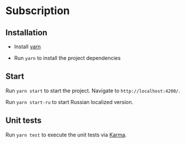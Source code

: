 # Subscription

## Installation
- Install [yarn](https://yarnpkg.com/en/docs/install)

- Run `yarn` to install the project dependencies

## Start

Run `yarn start` to start the project. Navigate to `http://localhost:4200/`.

Run `yarn start-ru` to start Russian localized version.

## Unit tests

Run `yarn test` to execute the unit tests via [Karma](https://karma-runner.github.io).
